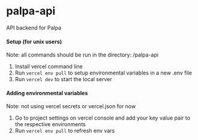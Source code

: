 # palpa-api

API backend for Palpa

#### Setup (for unix users)

Note: all commands should be run in the directory: /palpa-api

1. Install vercel command line
2. Run `vercel env pull` to setup environmental variables in a new .env file
3. Run `vercel dev` to start the local server

#### Adding environmental variables

Note: not using vercel secrets or vercel.json for now

1. Go to project settings on vercel console and add your key value pair to the respective environments
2. Run `vercel env pull` to refresh env vars

